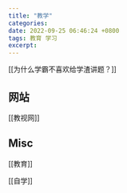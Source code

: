 ```yaml
---
title: "教学"
categories: 
date: 2022-09-25 06:46:24 +0800
tags: 教育 学习
excerpt: 
---
```






[[为什么学霸不喜欢给学渣讲题？]]



## 网站


[[教视网]]




## Misc

[[教育]]

[[自学]]


